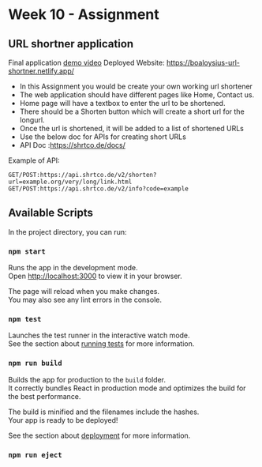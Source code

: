 # Week 10 - Assignment

## URL shortner application

Final application <a href="https://youtu.be/Ua_u8zPLXMk">demo video</a>
Deployed Website: <a href="https://boaloysius-url-shortner.netlify.app/">https://boaloysius-url-shortner.netlify.app/</a>

- In this Assignment you would be create your own working url shortener
- The web application should have different pages like Home, Contact us.
- Home page will have a textbox to enter the url to be shortened.
- There should be a Shorten button which will create a short url for the longurl.
- Once the url is shortened, it will be added to a list of shortened URLs
- Use the below doc for APIs for creating short URLs
- API Doc :https://shrtco.de/docs/

Example of API:

`GET/POST:https://api.shrtco.de/v2/shorten?url=example.org/very/long/link.html
GET/POST:https://api.shrtco.de/v2/info?code=example`

## Available Scripts

In the project directory, you can run:

### `npm start`

Runs the app in the development mode.\
Open [http://localhost:3000](http://localhost:3000) to view it in your browser.

The page will reload when you make changes.\
You may also see any lint errors in the console.

### `npm test`

Launches the test runner in the interactive watch mode.\
See the section about [running tests](https://facebook.github.io/create-react-app/docs/running-tests) for more information.

### `npm run build`

Builds the app for production to the `build` folder.\
It correctly bundles React in production mode and optimizes the build for the best performance.

The build is minified and the filenames include the hashes.\
Your app is ready to be deployed!

See the section about [deployment](https://facebook.github.io/create-react-app/docs/deployment) for more information.

### `npm run eject`
